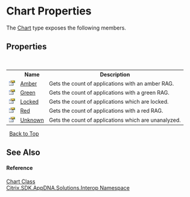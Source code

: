 # Chart Properties
 

The <a href="4470e0eb-4823-9f5c-58bd-97f4e602d43f">Chart</a> type exposes the following members.


## Properties
&nbsp;<table><tr><th></th><th>Name</th><th>Description</th></tr><tr><td>![Public property](media/pubproperty.gif "Public property")</td><td><a href="01e60625-e52a-1082-857d-e2b677dadb26">Amber</a></td><td>
Gets the count of applications with an amber RAG.</td></tr><tr><td>![Public property](media/pubproperty.gif "Public property")</td><td><a href="66bcf313-a4dd-e9da-c193-05f5da8f27f4">Green</a></td><td>
Gets the count of applications with a green RAG.</td></tr><tr><td>![Public property](media/pubproperty.gif "Public property")</td><td><a href="efa40018-f820-a265-7560-fc00561ea10f">Locked</a></td><td>
Gets the count of applications which are locked.</td></tr><tr><td>![Public property](media/pubproperty.gif "Public property")</td><td><a href="6d21e5e2-856c-3b42-39ab-1109a6952143">Red</a></td><td>
Gets the count of applications with a red RAG.</td></tr><tr><td>![Public property](media/pubproperty.gif "Public property")</td><td><a href="daa0300a-9f14-cb27-ffb7-f77ec8a99a18">Unknown</a></td><td>
Gets the count of applications which are unanalyzed.</td></tr></table>&nbsp;
<a href="#chart-properties">Back to Top</a>

## See Also


#### Reference
<a href="4470e0eb-4823-9f5c-58bd-97f4e602d43f">Chart Class</a><br /><a href="9b022d31-dfbd-e494-2a35-12a59446d9d6">Citrix.SDK.AppDNA.Solutions.Interop Namespace</a><br />